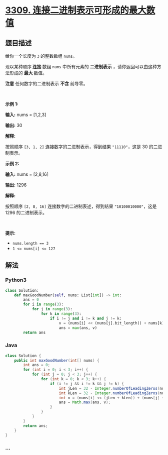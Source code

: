 # [3309. 连接二进制表示可形成的最大数值](https://leetcode.cn/problems/maximum-possible-number-by-binary-concatenation)

## 题目描述

<!-- 这里写题目描述 -->

<p>给你一个长度为 <code>3</code> 的整数数组 <code>nums</code>。</p>

<p>现以某种顺序<strong> 连接 </strong>数组 <code>nums</code> 中所有元素的 <strong>二进制表示</strong> ，请你返回可以由这种方法形成的 <strong>最大 </strong>数值。</p>

<p><strong>注意</strong> 任何数字的二进制表示<em> </em><strong>不含</strong><em> </em>前导零。</p>

<p>&nbsp;</p>

<p><strong class="example">示例 1:</strong></p>

<div class="example-block">
<p><strong>输入:</strong> <span class="example-io">nums = [1,2,3]</span></p>

<p><strong>输出:</strong> 30</p>

<p><strong>解释:</strong></p>

<p>按照顺序 <code>[3, 1, 2]</code> 连接数字的二进制表示，得到结果 <code>"11110"</code>，这是 30 的二进制表示。</p>
</div>

<p><strong class="example">示例 2:</strong></p>

<div class="example-block">
<p><strong>输入:</strong> <span class="example-io">nums = [2,8,16]</span></p>

<p><strong>输出:</strong> 1296</p>

<p><strong>解释:</strong></p>

<p>按照顺序 <code>[2, 8, 16]</code> 连接数字的二进制表述，得到结果 <code>"10100010000"</code>，这是 1296 的二进制表示。</p>
</div>

<p>&nbsp;</p>

<p><strong>提示:</strong></p>

<ul>
	<li><code>nums.length == 3</code></li>
	<li><code>1 &lt;= nums[i] &lt;= 127</code></li>
</ul>


## 解法

<!-- 这里可写通用的实现逻辑 -->

<!-- tabs:start -->

### **Python3**

<!-- 这里可写当前语言的特殊实现逻辑 -->

```python
class Solution:
    def maxGoodNumber(self, nums: List[int]) -> int:
        ans = 0
        for i in range(3):
            for j in range(3):
                for k in range(3):
                    if i != j and i != k and j != k:
                        v = (nums[i] << (nums[j].bit_length() + nums[k].bit_length())) + (nums[j] << nums[k].bit_length()) + nums[k]
                        ans = max(ans, v)
        return ans
```

### **Java**

<!-- 这里可写当前语言的特殊实现逻辑 -->

```java
class Solution {
    public int maxGoodNumber(int[] nums) {
        int ans = 0;
        for (int i = 0; i < 3; i++) {
            for (int j = 0; j < 3; j++) {
                for (int k = 0; k < 3; k++) {
                    if (i != j && i != k && j != k) {
                        int jLen = 32 - Integer.numberOfLeadingZeros(nums[j]);
                        int kLen = 32 - Integer.numberOfLeadingZeros(nums[k]);
                        int v = (nums[i] << (jLen + kLen)) + (nums[j] << kLen) + nums[k];
                        ans = Math.max(ans, v);
                    }  
                }
            }
        }
        return ans;
    }
}
```

### **...**

```

```

<!-- tabs:end -->
